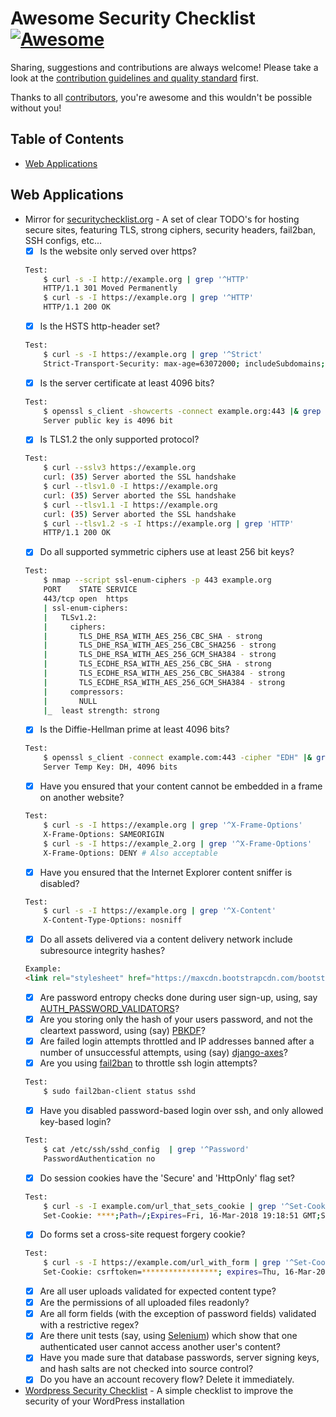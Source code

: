 Awesome Security Checklist [![Awesome](https://cdn.rawgit.com/sindresorhus/awesome/d7305f38d29fed78fa85652e3a63e154dd8e8829/media/badge.svg)](https://github.com/sindresorhus/awesome)
===============

Sharing, suggestions and contributions are always welcome! Please take a look at the [contribution guidelines and quality standard](https://github.com/mostafahussein/awesome-security-checklist/blob/master/CONTRIBUTING.md) first.

Thanks to all [contributors](https://github.com/mostafahussein/awesome-security-checklist/graphs/contributors), you're awesome and this wouldn't be possible without you!

## Table of Contents

- [Web Applications](#web-applications)

## Web Applications
* Mirror for [securitychecklist.org](https://securitychecklist.org) - A set of clear TODO's for hosting secure sites, featuring TLS, strong ciphers, security headers, fail2ban, SSH configs, etc...
  * [x] Is the website only served over https?
  ```bash
  Test:
      $ curl -s -I http://example.org | grep '^HTTP'
      HTTP/1.1 301 Moved Permanently
      $ curl -s -I https://example.org | grep '^HTTP'
      HTTP/1.1 200 OK
  ```
  * [x] Is the HSTS http-header set?
  ```bash
  Test:
      $ curl -s -I https://example.org | grep '^Strict'
      Strict-Transport-Security: max-age=63072000; includeSubdomains;
  ```
  * [x] Is the server certificate at least 4096 bits?
  ```bash
  Test:
      $ openssl s_client -showcerts -connect example.org:443 |& grep '^Server public key'
      Server public key is 4096 bit
  ```
  * [x] Is TLS1.2 the only supported protocol?
  ```bash
  Test:
      $ curl --sslv3 https://example.org
      curl: (35) Server aborted the SSL handshake
      $ curl --tlsv1.0 -I https://example.org
      curl: (35) Server aborted the SSL handshake
      $ curl --tlsv1.1 -I https://example.org
      curl: (35) Server aborted the SSL handshake
      $ curl --tlsv1.2 -s -I https://example.org | grep 'HTTP'
      HTTP/1.1 200 OK
  ```
  * [x] Do all supported symmetric ciphers use at least 256 bit keys?
  ```bash
  Test:
      $ nmap --script ssl-enum-ciphers -p 443 example.org
      PORT    STATE SERVICE
      443/tcp open  https
      | ssl-enum-ciphers:
      |   TLSv1.2:
      |     ciphers:
      |       TLS_DHE_RSA_WITH_AES_256_CBC_SHA - strong
      |       TLS_DHE_RSA_WITH_AES_256_CBC_SHA256 - strong
      |       TLS_DHE_RSA_WITH_AES_256_GCM_SHA384 - strong
      |       TLS_ECDHE_RSA_WITH_AES_256_CBC_SHA - strong
      |       TLS_ECDHE_RSA_WITH_AES_256_CBC_SHA384 - strong
      |       TLS_ECDHE_RSA_WITH_AES_256_GCM_SHA384 - strong
      |     compressors:
      |       NULL
      |_  least strength: strong 
  ```
  * [x] Is the Diffie-Hellman prime at least 4096 bits?
  ```bash
  Test:
      $ openssl s_client -connect example.com:443 -cipher "EDH" |& grep "^Server Temp Key"
      Server Temp Key: DH, 4096 bits
  ```
  * [x] Have you ensured that your content cannot be embedded in a frame on another website?
  ```bash
  Test:
      $ curl -s -I https://example.org | grep '^X-Frame-Options'
      X-Frame-Options: SAMEORIGIN
      $ curl -s -I https://example_2.org | grep '^X-Frame-Options' 
      X-Frame-Options: DENY # Also acceptable
  ```
  * [x] Have you ensured that the Internet Explorer content sniffer is disabled?
  ```bash
  Test:
      $ curl -s -I https://example.org | grep '^X-Content'
      X-Content-Type-Options: nosniff
  ```
  * [x] Do all assets delivered via a content delivery network include subresource integrity hashes?
  ```html
  Example:
  <link rel="stylesheet" href="https://maxcdn.bootstrapcdn.com/bootstrap/4.0.0-alpha.2/css/bootstrap.min.css" integrity="sha384-y3tfxAZXuh4HwSYylfB+J125MxIs6mR5FOHamPBG064zB+AFeWH94NdvaCBm8qnd" crossorigin="anonymous">
  ```
  * [x] Are password entropy checks done during user sign-up, using, say [AUTH_PASSWORD_VALIDATORS](https://docs.djangoproject.com/en/1.9/topics/auth/passwords/#enabling-password-validation)?
  * [x] Are you storing only the hash of your users password, and not the cleartext password, using (say) [PBKDF](https://en.wikipedia.org/wiki/PBKDF2)?
  * [x] Are failed login attempts throttled and IP addresses banned after a number of unsuccessful attempts, using (say) [django-axes](https://pypi.python.org/pypi/django-axes)?
  * [x] Are you using [fail2ban](http://www.fail2ban.org/wiki/index.php/Main_Page) to throttle ssh login attempts?
  ```bash
  Test:
      $ sudo fail2ban-client status sshd
  ```
  * [x] Have you disabled password-based login over ssh, and only allowed key-based login?
  ```bash
  Test:
      $ cat /etc/ssh/sshd_config  | grep '^Password'
      PasswordAuthentication no
  ```
  * [x] Do session cookies have the 'Secure' and 'HttpOnly' flag set?
  ```bash
  Test:
      $ curl -s -I example.com/url_that_sets_cookie | grep '^Set-Cookie'
      Set-Cookie: ****;Path=/;Expires=Fri, 16-Mar-2018 19:18:51 GMT;Secure;HttpOnly;Priority=HIGH
  ```
  * [x] Do forms set a cross-site request forgery cookie?
  ```bash
  Test:
      $ curl -s -I https://example.com/url_with_form | grep '^Set-Cookie'
      Set-Cookie: csrftoken=*****************; expires=Thu, 16-Mar-2017 01:26:03 GMT;Secure;HttpOnly; Max-Age=31449600; Path=/
  ```
  * [x] Are all user uploads validated for expected content type?
  * [x] Are the permissions of all uploaded files readonly?
  * [x] Are all form fields (with the exception of password fields) validated with a restrictive regex?
  * [x] Are there unit tests (say, using [Selenium](http://www.seleniumhq.org/)) which show that one authenticated user cannot access another user's content?
  * [x] Have you made sure that database passwords, server signing keys, and hash salts are not checked into source control?
  * [x] Do you have an account recovery flow? Delete it immediately.
* [Wordpress Security Checklist](https://github.com/RafaelFunchal/wordpress-security-checklist/blob/master/items.md) - A simple checklist to improve the security of your WordPress installation
